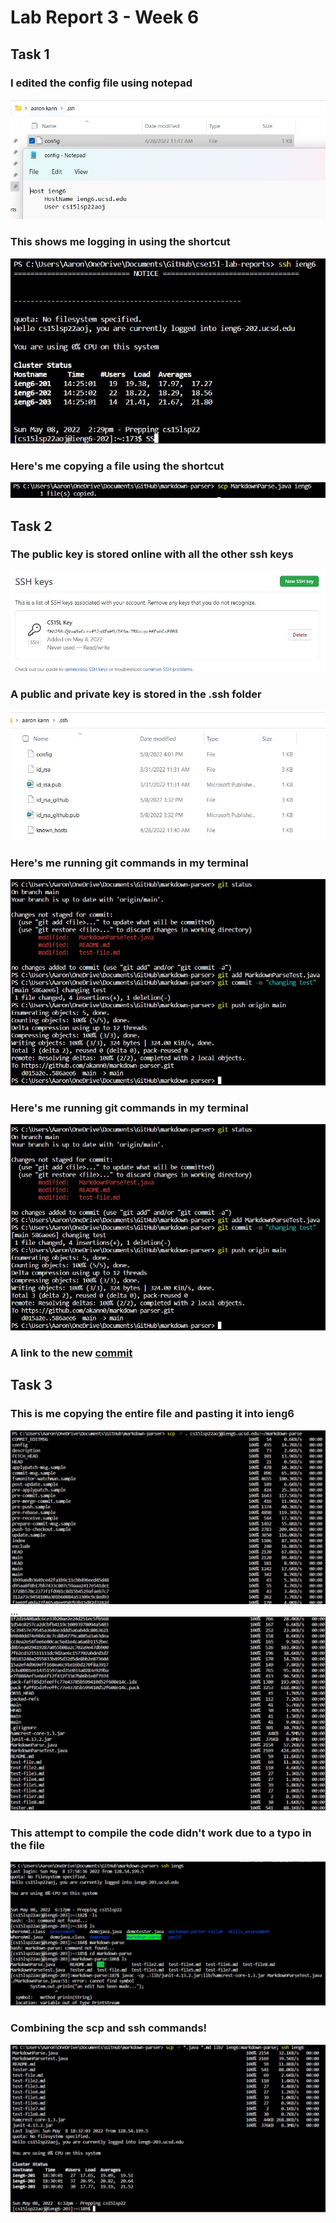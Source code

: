 # **Lab Report 3 - Week 6**

 ## **Task 1**  

 ### **I edited the config file using notepad**
 ![](configsetup.jpg)

 ### **This shows me logging in using the shortcut**
 ![](configjpg.jpg)

 ### **Here's me copying a file using the shortcut** 
 ![](lab_3_scp.jpg)

 ## **Task 2**

 ### **The public key is stored online with all the other ssh keys** 
 ![](public_key.jpg)

 ### **A public and private key is stored in the .ssh folder** 
 ![](report3-2-0.jpg)

 ### **Here's me running git commands in my terminal**
 ![](report3-2-1.jpg) 

 ### **Here's me running git commands in my terminal**
 ![](report3-2-1.jpg) 

 ### **A link to the new [commit](https://github.com/akann0/markdown-parser/commit/586aee66e3ce4b4042041eab4226539d532df786)**

 ## **Task 3**

  ### **This is me copying the entire file and pasting it into ieng6** 
 ![](330.jpg) 
 ...
 ![](3-2-1.jpg)

 ### **This attempt to compile the code didn't work due to a typo in the file** 
 ![](prinln.jpg)

 ### **Combining the scp and ssh commands!** 
 ![](2codes1line.jpg)